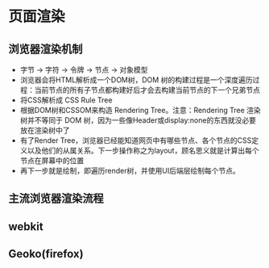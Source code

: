 # 页面渲染

## 浏览器渲染机制

- 字节 → 字符 → 令牌 → 节点 → 对象模型
- 浏览器会将HTML解析成一个DOM树，DOM 树的构建过程是一个深度遍历过程：当前节点的所有子节点都构建好后才会去构建当前节点的下一个兄弟节点
- 将CSS解析成 CSS Rule Tree
- 根据DOM树和CSSOM来构造 Rendering Tree。注意：Rendering Tree 渲染树并不等同于 DOM 树，因为一些像Header或display:none的东西就没必要放在渲染树中了
- 有了Render Tree，浏览器已经能知道网页中有哪些节点、各个节点的CSS定义以及他们的从属关系。下一步操作称之为layout，顾名思义就是计算出每个节点在屏幕中的位置
- 再下一步就是绘制，即遍历render树，并使用UI后端层绘制每个节点。

## 主流浏览器渲染流程

## webkit

## Geoko(firefox)
